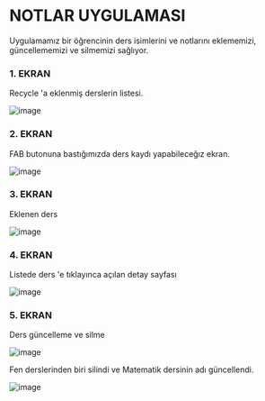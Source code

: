 # NOTLAR UYGULAMASI

Uygulamamız bir öğrencinin ders isimlerini ve notlarını eklememizi, güncellememizi ve silmemizi sağlıyor.

### 1. EKRAN 
Recycle 'a eklenmiş derslerin listesi.

![image](https://github.com/Gorur56/Android-Java-Database-Example/assets/54911292/53180edf-2123-456c-ba48-4106cc4dc0b4)

### 2. EKRAN
FAB butonuna bastığımızda ders kaydı yapabileceğız ekran.

![image](https://github.com/Gorur56/Android-Java-Database-Example/assets/54911292/d8f52153-3bae-4b42-bb58-f3eb27219cf5)

### 3. EKRAN
Eklenen ders

![image](https://github.com/Gorur56/Android-Java-Database-Example/assets/54911292/edbaa26b-8348-4145-98c1-a9197666f190)

### 4. EKRAN
Listede ders 'e tıklayınca açılan detay sayfası

![image](https://github.com/Gorur56/Android-Java-Database-Example/assets/54911292/2345d1c1-ac1b-4fed-88ae-4eb86210e2fa)

### 5. EKRAN
Ders güncelleme ve silme

![image](https://github.com/Gorur56/Android-Java-Database-Example/assets/54911292/c59d1684-bd6a-4021-a5ba-56a42017dd2b)

Fen derslerinden biri silindi ve Matematik dersinin adı güncellendi.

![image](https://github.com/Gorur56/Android-Java-Database-Example/assets/54911292/41c8bff8-acce-46d0-8b8a-6a43bf655071)








